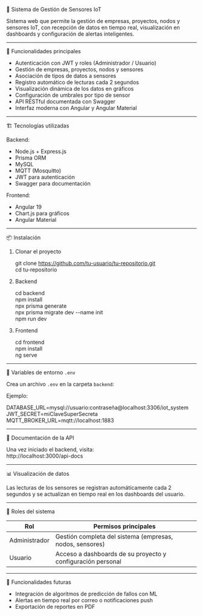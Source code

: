 📡 Sistema de Gestión de Sensores IoT

Sistema web que permite la gestión de empresas, proyectos, nodos y sensores IoT, con recepción de datos en tiempo real, visualización en dashboards y configuración de alertas inteligentes.

---

🚀 Funcionalidades principales

- Autenticación con JWT y roles (Administrador / Usuario)
- Gestión de empresas, proyectos, nodos y sensores
- Asociación de tipos de datos a sensores
- Registro automático de lecturas cada 2 segundos
- Visualización dinámica de los datos en gráficos
- Configuración de umbrales por tipo de sensor
- API RESTful documentada con Swagger
- Interfaz moderna con Angular y Angular Material

---

🏗️ Tecnologías utilizadas

Backend:

- Node.js + Express.js
- Prisma ORM
- MySQL
- MQTT (Mosquitto)
- JWT para autenticación
- Swagger para documentación

Frontend:

- Angular 19
- Chart.js para gráficos
- Angular Material

---

📦 Instalación

1. Clonar el proyecto

   git clone https://github.com/tu-usuario/tu-repositorio.git  
   cd tu-repositorio

2. Backend

   cd backend  
   npm install  
   npx prisma generate  
   npx prisma migrate dev --name init  
   npm run dev

3. Frontend

   cd frontend  
   npm install  
   ng serve

---

🔐 Variables de entorno `.env`

Crea un archivo `.env` en la carpeta `backend`:

Ejemplo:

   DATABASE_URL=mysql://usuario:contraseña@localhost:3306/iot_system  
   JWT_SECRET=miClaveSuperSecreta  
   MQTT_BROKER_URL=mqtt://localhost:1883

---

📘 Documentación de la API

Una vez iniciado el backend, visita:  
http://localhost:3000/api-docs

---

📊 Visualización de datos

Las lecturas de los sensores se registran automáticamente cada 2 segundos y se actualizan en tiempo real en los dashboards del usuario.

---

👥 Roles del sistema

| Rol           | Permisos principales                                        |
| ------------- | ----------------------------------------------------------- |
| Administrador | Gestión completa del sistema (empresas, nodos, sensores)    |
| Usuario       | Acceso a dashboards de su proyecto y configuración personal |

---

🔔 Funcionalidades futuras

- Integración de algoritmos de predicción de fallos con ML
- Alertas en tiempo real por correo o notificaciones push
- Exportación de reportes en PDF
